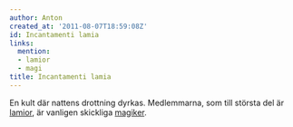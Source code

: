 ```yaml
---
author: Anton
created_at: '2011-08-07T18:59:08Z'
id: Incantamenti lamia
links:
  mention:
  - lamior
  - magi
title: Incantamenti lamia
---
```


En kult där nattens drottning dyrkas. Medlemmarna, som till största del är [lamior], är vanligen
skickliga [magiker].

  [lamior]: lamior
  [magiker]: magi
